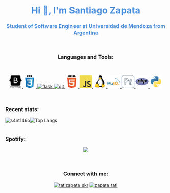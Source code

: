 <h1 align="center" style="color:#4C8EDA;">Hi 👋, I'm Santiago Zapata</h1>
<h3 align="center" style="color:#4C8EDA;">Student of Software Engineer at Universidad de Mendoza from Argentina</h3>
<br>
<h3 align="center">Languages and Tools:</h3>
<br>
<p align="center"> <a href="https://getbootstrap.com" target="_blank" rel="noreferrer"> <img src="https://raw.githubusercontent.com/devicons/devicon/master/icons/bootstrap/bootstrap-plain-wordmark.svg" alt="bootstrap" width="40" height="40"/> </a> <a href="https://www.w3schools.com/css/" target="_blank" rel="noreferrer"> <img src="https://raw.githubusercontent.com/devicons/devicon/master/icons/css3/css3-original-wordmark.svg" alt="css3" width="40" height="40"/> </a> <a href="https://flask.palletsprojects.com/" target="_blank" rel="noreferrer"> <img src="https://www.vectorlogo.zone/logos/pocoo_flask/pocoo_flask-icon.svg" alt="flask" width="40" height="40"/> </a> <a href="https://git-scm.com/" target="_blank" rel="noreferrer"> <img src="https://www.vectorlogo.zone/logos/git-scm/git-scm-icon.svg" alt="git" width="40" height="40"/> </a> <a href="https://www.w3.org/html/" target="_blank" rel="noreferrer"> <img src="https://raw.githubusercontent.com/devicons/devicon/master/icons/html5/html5-original-wordmark.svg" alt="html5" width="40" height="40"/> </a> <a href="https://developer.mozilla.org/en-US/docs/Web/JavaScript" target="_blank" rel="noreferrer"> <img src="https://raw.githubusercontent.com/devicons/devicon/master/icons/javascript/javascript-original.svg" alt="javascript" width="40" height="40"/> </a> <a href="https://www.linux.org/" target="_blank" rel="noreferrer"> <img src="https://raw.githubusercontent.com/devicons/devicon/master/icons/linux/linux-original.svg" alt="linux" width="40" height="40"/> </a> <a href="https://www.mysql.com/" target="_blank" rel="noreferrer"> <img src="https://raw.githubusercontent.com/devicons/devicon/master/icons/mysql/mysql-original-wordmark.svg" alt="mysql" width="40" height="40"/> </a> <a href="https://www.photoshop.com/en" target="_blank" rel="noreferrer"> <img src="https://raw.githubusercontent.com/devicons/devicon/master/icons/photoshop/photoshop-line.svg" alt="photoshop" width="40" height="40"/> </a> <a href="https://www.php.net" target="_blank" rel="noreferrer"> <img src="https://raw.githubusercontent.com/devicons/devicon/master/icons/php/php-original.svg" alt="php" width="40" height="40"/> </a> <a href="https://www.python.org" target="_blank" rel="noreferrer"> <img src="https://raw.githubusercontent.com/devicons/devicon/master/icons/python/python-original.svg" alt="python" width="40" height="40"/> </a> </p>
<br>

<h3 align="left">Recent stats:</h3>
<div style="display: flex;">
  <img align="center" src="https://github-readme-stats.vercel.app/api?username=s4nt146o&show_icons=true&theme=github_dark&locale=en" alt="s4nt146o" />
  <img src="https://github-readme-stats.vercel.app/api/top-langs/?username=s4nt146o&layout=compact&theme=github_dark" alt="Top Langs" data-canonical-src="https://github-readme-stats.vercel.app/api/top-langs/?username=s4nt146o;layout=donut" style="whidt:100%">
</div>

<br>

<h3 align="left">Spotify:</h3>
<p align="center">
  <img src="https://spotify-recently-played-readme.vercel.app/api?user=21ximlznasdpty33f7nobegoi&count=5">
</p>

<br>

<h3 align="center">Connect with me:</h3>
<p align="center">
<a href="https://twitter.com/tatizapata_skr" target="blank"><img align="center" src="https://raw.githubusercontent.com/rahuldkjain/github-profile-readme-generator/master/src/images/icons/Social/twitter.svg" alt="tatizapata_skr" height="30" width="40" /></a>
<a href="https://instagram.com/zapata_tati" target="blank"><img align="center" src="https://raw.githubusercontent.com/rahuldkjain/github-profile-readme-generator/master/src/images/icons/Social/instagram.svg" alt="zapata_tati" height="30" width="40" /></a>
</p>


<!---
S4NT146O/S4NT146O is a ✨ special ✨ repository because its `README.md` (this file) appears on your GitHub profile.
You can click the Preview link to take a look at your changes.
--->
